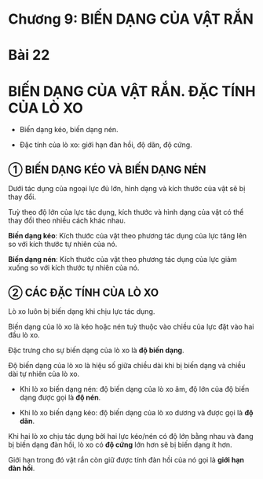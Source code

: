 # Chương 9: BIẾN DẠNG CỦA VẬT RẮN

# Bài 22

# BIẾN DẠNG CỦA VẬT RẮN. ĐẶC TÍNH CỦA LÒ XO

- Biến dạng kéo, biến dạng nén.

- Đặc tính của lò xo: giới hạn đàn hồi, độ dãn, độ cứng.

## ① BIẾN DẠNG KÉO VÀ BIẾN DẠNG NÉN

Dưới tác dụng của ngoại lực đủ lớn, hình dạng và kích thước của vật sẽ bị thay đổi.

Tuỳ theo độ lớn của lực tác dụng, kích thước và hình dạng của vật có thể thay đổi theo nhiều cách khác nhau.

**Biến dạng kéo**: Kích thước của vật theo phương tác dụng của lực tăng lên so với kích thước tự nhiên của nó.

**Biến dạng nén**: Kích thước của vật theo phương tác dụng của lực giảm xuống so với kích thước tự nhiên của nó.

## ② CÁC ĐẶC TÍNH CỦA LÒ XO

Lò xo luôn bị biến dạng khi chịu lực tác dụng.

Biến dạng của lò xo là kéo hoặc nén tuỳ thuộc vào chiều của lực đặt vào hai đầu lò xo.

Đặc trưng cho sự biến dạng của lò xo là **độ biến dạng**.

Độ biến dạng của lò xo là hiệu số giữa chiều dài khi bị biến dạng và chiều dài tự nhiên của lò xo.

- Khi lò xo biến dạng nén: độ biến dạng của lò xo âm, độ lớn của độ biến dạng được gọi là **độ nén**.

- Khi lò xo biến dạng kéo: độ biến dạng của lò xo dương và được gọi là **độ dãn**.

Khi hai lò xo chịu tác dụng bởi hai lực kéo/nén có độ lớn bằng nhau và đang bị biến dạng đàn hồi, lò xo có **độ cứng** lớn hơn sẽ bị biến dạng ít hơn.

Giới hạn trong đó vật rắn còn giữ được tính đàn hồi của nó gọi là **giới hạn đàn hồi**.
